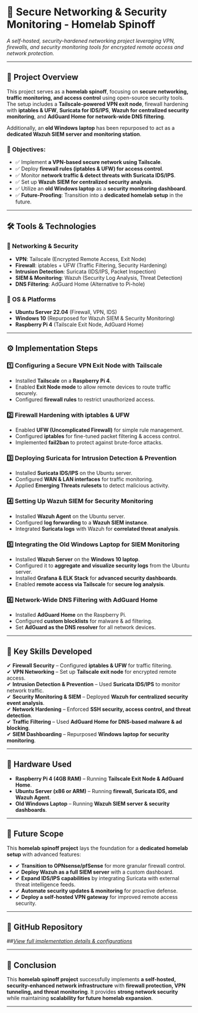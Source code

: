 # 🔹 Secure Networking & Security Monitoring - Homelab Spinoff

*A self-hosted, security-hardened networking project leveraging VPN, firewalls, and security monitoring tools for encrypted remote access and network protection.*

---

## 📌 Project Overview
This project serves as a **homelab spinoff**, focusing on **secure networking, traffic monitoring, and access control** using open-source security tools. The setup includes a **Tailscale-powered VPN exit node**, firewall hardening with **iptables & UFW**, **Suricata for IDS/IPS**, **Wazuh for centralized security monitoring**, and **AdGuard Home for network-wide DNS filtering**.

Additionally, an **old Windows laptop** has been repurposed to act as a **dedicated Wazuh SIEM server and monitoring station**.

### 🚀 Objectives:
- ✅ Implement **a VPN-based secure network using Tailscale**.
- ✅ Deploy **firewall rules (iptables & UFW) for access control**.
- ✅ Monitor **network traffic & detect threats with Suricata IDS/IPS**.
- ✅ Set up **Wazuh SIEM for centralized security analysis**.
- ✅ Utilize an **old Windows laptop** as a **security monitoring dashboard**.
- ✅ **Future-Proofing**: Transition into a **dedicated homelab setup** in the future.

---

## 🛠️ Tools & Technologies

### 🔹 Networking & Security
- **VPN**: Tailscale (Encrypted Remote Access, Exit Node)
- **Firewall**: iptables + UFW (Traffic Filtering, Security Hardening)
- **Intrusion Detection**: Suricata (IDS/IPS, Packet Inspection)
- **SIEM & Monitoring**: Wazuh (Security Log Analysis, Threat Detection)
- **DNS Filtering**: AdGuard Home (Alternative to Pi-hole)

### 🔹 OS & Platforms
- **Ubuntu Server 22.04** (Firewall, VPN, IDS)
- **Windows 10** (Repurposed for Wazuh SIEM & Security Monitoring)
- **Raspberry Pi 4** (Tailscale Exit Node, AdGuard Home)

---

## ⚙️ Implementation Steps

### 1️⃣ Configuring a Secure VPN Exit Node with Tailscale
- Installed **Tailscale** on a **Raspberry Pi 4**.
- Enabled **Exit Node mode** to allow remote devices to route traffic securely.
- Configured **firewall rules** to restrict unauthorized access.

### 2️⃣ Firewall Hardening with iptables & UFW
- Enabled **UFW (Uncomplicated Firewall)** for simple rule management.
- Configured **iptables** for fine-tuned packet filtering & access control.
- Implemented **fail2ban** to protect against brute-force attacks.

### 3️⃣ Deploying Suricata for Intrusion Detection & Prevention
- Installed **Suricata IDS/IPS** on the Ubuntu server.
- Configured **WAN & LAN interfaces** for traffic monitoring.
- Applied **Emerging Threats rulesets** to detect malicious activity.

### 4️⃣ Setting Up Wazuh SIEM for Security Monitoring
- Installed **Wazuh Agent** on the Ubuntu server.
- Configured **log forwarding** to a **Wazuh SIEM instance**.
- Integrated **Suricata logs** with Wazuh for **correlated threat analysis**.

### 5️⃣ Integrating the Old Windows Laptop for SIEM Monitoring
- Installed **Wazuh Server** on the **Windows 10 laptop**.
- Configured it to **aggregate and visualize security logs** from the Ubuntu server.
- Installed **Grafana & ELK Stack** for **advanced security dashboards**.
- Enabled **remote access via Tailscale** for **secure log analysis**.

### 6️⃣ Network-Wide DNS Filtering with AdGuard Home
- Installed **AdGuard Home** on the Raspberry Pi.
- Configured **custom blocklists** for malware & ad filtering.
- Set **AdGuard as the DNS resolver** for all network devices.

---

## 🔹 Key Skills Developed
✔ **Firewall Security** – Configured **iptables & UFW** for traffic filtering.  
✔ **VPN Networking** – Set up **Tailscale exit node** for encrypted remote access.  
✔ **Intrusion Detection & Prevention** – Used **Suricata IDS/IPS** to monitor network traffic.  
✔ **Security Monitoring & SIEM** – Deployed **Wazuh for centralized security event analysis**.  
✔ **Network Hardening** – Enforced **SSH security, access control, and threat detection**.  
✔ **Traffic Filtering** – Used **AdGuard Home for DNS-based malware & ad blocking**.  
✔ **SIEM Dashboarding** – Repurposed **Windows laptop for security monitoring**.

---

## 📌 Hardware Used
- **Raspberry Pi 4 (4GB RAM)** – Running **Tailscale Exit Node & AdGuard Home**.
- **Ubuntu Server (x86 or ARM)** – Running **firewall, Suricata IDS, and Wazuh Agent**.
- **Old Windows Laptop** – Running **Wazuh SIEM server & security dashboards**.

---

## 🔮 Future Scope
This **homelab spinoff project** lays the foundation for a **dedicated homelab setup** with advanced features:

- ✔ **Transition to OPNsense/pfSense** for more granular firewall control.
- ✔ **Deploy Wazuh as a full SIEM server** with a custom dashboard.
- ✔ **Expand IDS/IPS capabilities** by integrating Suricata with external threat intelligence feeds.
- ✔ **Automate security updates & monitoring** for proactive defense.
- ✔ **Deploy a self-hosted VPN gateway** for improved remote access security.

---

## 🔗 GitHub Repository
##*[View full implementation details & configurations](#)*  

---

## 📌 Conclusion
This **homelab spinoff project** successfully implements **a self-hosted, security-enhanced network infrastructure** with **firewall protection, VPN tunneling, and threat monitoring**. It provides **strong network security** while maintaining **scalability for future homelab expansion**.

---

